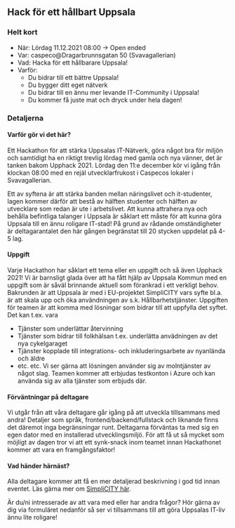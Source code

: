 

## Hack för ett hållbart Uppsala


### Helt kort
- När: Lördag 11.12.2021 08:00 -> Open ended
- Var: caspeco@Dragarbrunnsgatan 50 (Svavagallerian)
- Vad: Hacka för ett hållbarare Uppsala!
- Varför: 
  - Du bidrar till ett bättre Uppsala!
  - Du bygger ditt eget nätverk 
  - Du bidrar till en ännu mer levande IT-Community i Uppsala!
  - Du kommer få juste mat och dryck under hela dagen!

### Detaljerna

#### Varför gör vi det här?
Ett Hackathon för att stärka Uppsalas IT-Nätverk, göra något bra för miljön och samtidigt ha en riktigt trevlig lördag med gamla och nya vänner, det är tanken bakom Upphack 2021. Lördag den 11:e december kör vi igång från klockan 08:00 med en rejäl utvecklarfrukost i Caspecos lokaler i Svavagallerian.  
 
Ett av syftena är att stärka banden mellan näringslivet och it-studenter, lagen kommer därför att bestå av hälften studenter och hälften av utvecklare som redan är ute i arbetslivet. Att kunna attrahera nya och behålla befintliga talanger i Uppsala är såklart ett måste för att kunna göra Uppsala till en ännu roligare IT-stad! På grund av rådande omständigheter är deltagarantalet den här gången begränstat till 20 stycken uppdelat på 4-5 lag.

#### Uppgift
Varje Hackathon har såklart ett tema eller en uppgift och så även Upphack 2021! Vi är barnsligt glada över att ha fått hjälp av Uppsala Kommun med en uppgift som är såväl brinnande aktuell som förankrad i ett verkligt behov. Bakrunden är att Uppsala är med i EU-projektet SimpliCITY vars syfte bl.a. är att skala upp och öka användningen av s.k. Hållbarhetstjänster. Uppgiften för teamen är att komma med lösningar som bidrar till att uppfylla det syftet. Det kan t.ex. vara
- Tjänster som underlättar återvinning
- Tjänster som bidrar till folkhälsan t.ex. underlätta anvädningen av det nya cykelgaraget
- Tjänster kopplade till integrations- och inkluderingsarbete av nyanlända och äldre
- etc. etc. 
Vi ser gärna att lösningen använder sig av molntjänster av något slag. Teamen kommer att erbjudas testkonton i Azure och kan använda sig av alla tjänster som erbjuds där.

#### Förväntningar på deltagare
Vi utgår från att våra deltagare går igång på att utveckla tillsammans med andra! Detaljer som språk, frontend/backend/fullstack och liknande finns det däremot inga begränsningar runt. Deltagarna förväntas ta med sig en egen dator med en installerad utvecklingsmiljö. För att få ut så mycket som möjligt av dagen tror vi att ett synk-snack inom teamet innan Hackathonet kommer att vara en framgångsfaktor!

#### Vad händer härnäst?
Alla deltagare kommer att få en mer detaljerad beskrivning i god tid innan eventet.
Läs gärna mer om [SimpliCITY här](https://www.simplicity-project.eu/projectdescription).

Är du/ni intresserade av att vara med eller har andra frågor? Hör gärna av dig via formuläret nedanför så ser vi tillsammans till att göra Uppsalas IT-liv ännu lite roligare!





###
